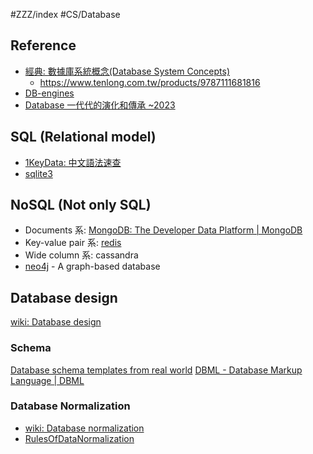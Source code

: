 #ZZZ/index #CS/Database 
 
## Reference

* [經典: 數據庫系統概念(Database System Concepts)](https://www.db-book.com/)
    * https://www.tenlong.com.tw/products/9787111681816
* [DB-engines](https://db-engines.com/en/ranking)
* [Database 一代代的演化和傳承 ~2023](https://tachunwu.github.io/posts/db-history/)

## SQL (Relational model)

* [1KeyData: 中文語法速查](https://www.1keydata.com/tw/sql/sql.html)
* [sqlite3](sqlite3.md)

## NoSQL (Not only SQL)

* Documents 系: [MongoDB: The Developer Data Platform | MongoDB](https://www.mongodb.com/)
* Key-value pair 系: [redis](redis.md) 
* Wide column 系: cassandra
* [neo4j](https://neo4j.com/docs/) - A graph-based database

## Database design

[wiki: Database design](https://en.wikipedia.org/wiki/Database_design)

### Schema

[Database schema templates from real world](https://drawsql.app/templates)
[DBML - Database Markup Language | DBML](https://www.dbml.org/home/)

### Database Normalization
* [wiki: Database normalization](https://en.wikipedia.org/wiki/Database_normalization)
* [RulesOfDataNormalization](http://cc.cust.edu.tw/~ccchen/doc/db_04.pdf)
